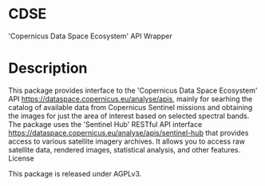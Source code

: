 # CDSE

'Copernicus Data Space Ecosystem' API Wrapper
# Description

This package provides interface to the 'Copernicus Data Space Ecosystem' API https://dataspace.copernicus.eu/analyse/apis, mainly for searhing the catalog of available data from Copernicus Sentinel missions and obtaining the images for just the area of interest based on selected spectral bands. The package uses the 'Sentinel Hub' RESTful API interface https://dataspace.copernicus.eu/analyse/apis/sentinel-hub that provides access to various satellite imagery archives. It allows you to access raw satellite data, rendered images, statistical analysis, and other features.
License

This package is released under AGPLv3.
